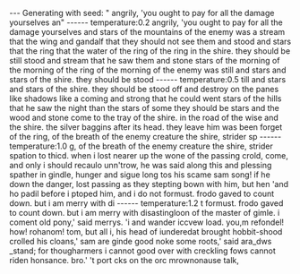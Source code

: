 --- Generating with seed: " angrily, 'you ought to pay for all the damage yourselves an"
------ temperature:0.2
 angrily, 'you ought to pay for all the damage yourselves and stars of the mountains of the enemy was a stream that the wing and gandalf that they should not see them and stood and stars that the ring that the water of the ring of the ring in the shire. they should be still stood and stream that he saw them and stone stars of the morning of the morning of the ring of the morning of the enemy was still and stars and stars of the shire. they should be stood 
------ temperature:0.5
till and stars and stars of the shire. they should be stood off and destroy on the panes like shadows like a coming and strong that he could went stars of the hills that he saw the night than the stars of some they should be stars and the wood and stone come to the tray of the shire. in the road of the wise and the shire. the silver baggins after its head. they leave him was been forget of the ring, of the breath of the enemy creature the shire, strider sp
------ temperature:1.0
g, of the breath of the enemy creature the shire, strider spation to thicd. 
     when i lost nearer up the wone of the passing crold, come, and only i should recaulo unn'trow, he was said along this and plessing spather in gindle, hunger and sigue long tos his scame sam song! if he down the danger, lost passing as they stepting bown with him, but hen 'and ho padil before i ptoped him, and i do not formust. frodo gaved to count down. but i am merry with di
------ temperature:1.2
t formust. frodo gaved to count down. but i am merry with disastingloon of the master of gimle. i coment old pony,' said merrys. 'i and wander iccvew load.
     you,m refondel! how! rohanom! tom, but all i, his head of iunderedat brought hobbit-shood crolled his cloans,' sam are ginde good noke some roots,' said ara_dws _stand; for thougharmers i cannot good over with creckling fows cannot riden honsance. bro.'
     't port cks on the orc mrownonause talk,
